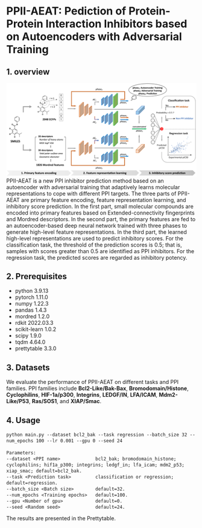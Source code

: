 # PPII-AEAT: Pediction of Protein-Protein Interaction Inhibitors based on Autoencoders with Adversarial Training

## 1. overview
![image](https://github.com/1zzt/PPII-AEAT/raw/main/overview.jpg)
PPII-AEAT is a new PPI inhibitor prediction method based on an autoencoder with adversarial training that adaptively learns molecular representations to cope with different PPI targets. The three parts of PPII-AEAT are primary feature encoding, feature representation learning, and inhibitory score prediction. In the first part, small molecular compounds are encoded into primary features based on Extended-connectivity fingerprints and Mordred descriptors. In the second part, the primary features are fed to an autoencoder-based deep neural network trained with three phases to generate high-level feature representations. In the third part, the learned high-level representations are used to predict inhibitory scores. For the classification task, the threshold of the prediction scores is 0.5; that is, samples with scores greater than 0.5 are identified as PPI inhibitors. For the regression task, the predicted scores are regarded as inhibitory potency.

## 2. Prerequisites
- python 3.9.13
- pytorch 1.11.0
- numpy 1.22.3
- pandas 1.4.3
- mordred 1.2.0
- rdkit 2022.03.3
- scikit-learn 1.0.2
- scipy 1.9.0
- tqdm 4.64.0
- prettytable 3.3.0

## 3. Datasets
We evaluate the performance of PPII-AEAT on different tasks and PPI families. 
PPI families include **Bcl2-Like/Bak-Bax**, **Bromodomain/Histone**, **Cyclophilins**, **HIF-1a/p300**, **Integrins**, **LEDGF/IN**, **LFA/ICAM**, **Mdm2-Like/P53**, **Ras/SOS1**, and **XIAP/Smac**.

## 4. Usage
```
python main.py --dataset bcl2_bak --task regression --batch_size 32 --num_epochs 100 --lr 0.001 --gpu 0 --seed 24

Parameters:
--dataset <PPI name>             bcl2_bak; bromodomain_histone; cyclophilins; hif1a_p300; integrins; ledgf_in; lfa_icam; mdm2_p53; xiap_smac; default=bcl2_bak.
--task <Prediction task>         classification or regression; default=regression.
--batch_size <Batch size>        default=32.
--num_epochs <Training epochs>   default=100.
--gpu <Number of gpu>            default=0.
--seed <Random seed>             default=24.
```
The results are presented in the Prettytable.
